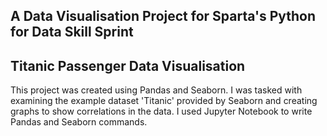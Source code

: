## A Data Visualisation Project for Sparta's Python for Data Skill Sprint

## Titanic Passenger Data  Visualisation 

This project was created using Pandas and Seaborn. I was tasked with examining the example dataset 'Titanic' provided by Seaborn and creating graphs to show correlations in the data. I used Jupyter Notebook to write Pandas and Seaborn commands. 






